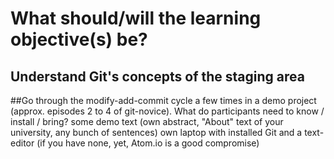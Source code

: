 # What should/will the learning objective(s) be?

## Understand Git's concepts of the staging area

##Go through the modify-add-commit cycle a few times in a demo project (approx. episodes 2 to 4 of git-novice).
What do participants need to know / install / bring?
some demo text (own abstract, "About" text of your university, any bunch of sentences)
own laptop with installed Git and a text-editor (if you have none, yet, Atom.io is a good compromise)

